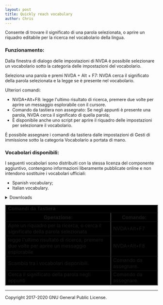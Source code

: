 ```yaml
---
layout: post
title: Quickly reach vocabulary 
author: Chris
---
```

Consente di trovare il significato di una parola selezionata, o aprire un riquadro editabile per la ricerca nel vocabolario della lingua.

### Funzionamento: ###

Dalla finestra di dialogo delle impostazioni di NVDA è possibile selezionare un vocabolario sotto la categoria delle impostazioni del vocabolario.

Seleziona una parola e premi NVDA + Alt + F7: NVDA cerca il significato della parola selezionata e la legge se è presente nel vocabolario.

Ulteriori  comandi:

*	NVDA+Alt+F8: legge l'ultimo risultato di ricerca, premere due volte per aprire un messaggio esplorabile con il cursore.
*	Comando da tastiera non assegnato: Se negli appunti è presente una parola, NVDA cerca il significato di quella parola;
*	È disponibile anche uno script per aprire il riquadro delle impostazioni per selezionare  il  vocabolario.

È possibile assegnare i comandi da tastiera dalle impostazioni di Gesti di immissione sotto  la categoria Vocabolario a portata di mano.

### Vocabolari disponibili: ###

I seguenti vocabolari sono distribuiti con la stessa licenza del componente aggiuntivo, contengono informazioni liberamente pubblicate online e non intendono sostituire i vocabolari ufficiali:

*	Spanish vocabulary;
*	Italian vocabulary.

<details><summary>Downloads</summary>
<ul>
<li><a href="https://github.com/Christianlm/quicklyReachVocabulary/releases/download/v1.0-dev/qrvocabulary-1.0-dev.nvda-addon"> versione 1.0-dev.</a></li>
<li><a href="https://github.com/Christianlm/quicklyReachVocabulary/releases/download/v0.9-dev/qrvocabulary-0.9-dev.nvda-addon">Versione 0.9-dev</a></li>
<li><a href="https://github.com/Christianlm/quicklyReachVocabulary/releases/download/v0.8/qrvocabulary-0.8-dev.nvda-addon">Versione 0.8-dev</a></li>
</ul>
</details>

<div role="complementary">

<table bgcolor="#000000" width="70%" border="1" align="center" cellpadding="2" cellspacing="2">
  <tr bgcolor="#000000">
    <td colspan="3"><strong><font size="3" face="Verdana, Arial, Helvetica, sans-serif">
Comandi da Tastiera</font></strong></td>
  </tr>
<tr>
    <th>Operazione:</th>
    <th>Comando:</th>
  </tr>
<tr>
    <td>Apre un riquadro per la ricerca, o cerca il significato della parola selezionata</td>
    <td>NVDA+Alt+F7</td></tr>
<tr><td>legge l'ultimo risultato di ricerca, premere due volte per aprire un messaggio esplorabile</td>
<td>NVDA+Alt+F8</td></tr>
<tr>
<td>Scambia tra i vocabolari disponibili.</td>
<td>Comando da assegnare.</td></tr>
<tr>
<td>Cerca il significato della  parola negli appunti</td>
<td>Comando da assegnare.</td>
</tr></table></div>

<audio autoplay="autoplay" preload="auto">
<source src="https://Christianlm.github.io/files/waves/sweep.wav" type="audio/wav" />
</audio>

---

Copyright 2017-2020 GNU General Public License.
 

